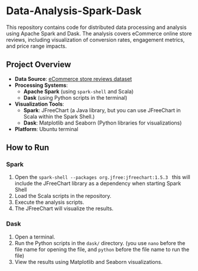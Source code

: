 # Data-Analysis-Spark-Dask
This repository contains code for distributed data processing and analysis using Apache Spark and Dask. The analysis covers eCommerce online store reviews, including visualization of conversion rates, engagement metrics, and price range impacts.


## Project Overview

- **Data Source**: [eCommerce store reviews dataset]([https://example.com/path-to-dataset](https://www.kaggle.com/datasets/mkechinov/ecommerce-behavior-data-from-multi-category-store)) 
- **Processing Systems**: 
  - **Apache Spark** (using `spark-shell` and Scala)
  - **Dask** (using Python scripts in the terminal)
- **Visualization Tools**:
  - **Spark**: JFreeChart (a Java library, but you can use JFreeChart in Scala within the Spark Shell.)
  - **Dask**: Matplotlib and Seaborn (Python libraries for visualizations)
- **Platform**: Ubuntu terminal


## How to Run

### Spark
1. Open the `spark-shell --packages org.jfree:jfreechart:1.5.3 ` this will include the JFreeChart library as a dependency when starting Spark Shell
2. Load the Scala scripts in the repository.
3. Execute the analysis scripts.
4. The JFreeChart will visualize the results.

### Dask
1. Open a terminal.
2. Run the Python scripts in the `dask/` directory. (you use `nano` before the file name for opening the file, and `python` before the file name to run the file)
3. View the results using Matplotlib and Seaborn visualizations.



